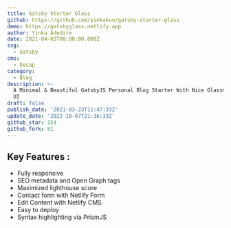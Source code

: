 ```yaml
---
title: Gatsby Starter Glass
github: https://github.com/yinkakun/gatsby-starter-glass
demo: https://gatsbyglass.netlify.app
author: Yinka Adedire
date: 2021-04-03T00:00:00.000Z
ssg:
  - Gatsby
cms:
  - Decap
category:
  - Blog
description: >-
  A Minimal & Beautiful GatsbyJS Personal Blog Starter With Nice Glassmorphism
  UI
draft: false
publish_date: '2021-03-23T11:47:33Z'
update_date: '2022-10-07T21:36:33Z'
github_star: 154
github_fork: 81
---
```

## Key Features :

- Fully responsive
- SEO metadata and Open Graph tags
- Maximized lighthouse score
- Contact form with Netlify Form
- Edit Content with Netlify CMS
- Easy to deploy
- Syntax highlighting via PrismJS
